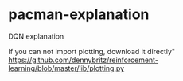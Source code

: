 # pacman-explanation
DQN explanation

If you can not import plotting, download it directly" https://github.com/dennybritz/reinforcement-learning/blob/master/lib/plotting.py
